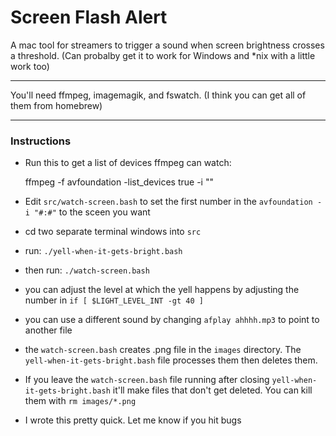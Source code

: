 # Screen Flash Alert

A mac tool for streamers to trigger
a sound when screen brightness
crosses a threshold. (Can probalby
get it to work for Windows and \*nix
with a little work too)

---

You'll need ffmpeg, imagemagik,
and fswatch. (I think you can get all
of them from homebrew)

---

### Instructions

- Run this to get a list of devices ffmpeg
  can watch:

  ffmpeg -f avfoundation -list_devices true -i ""

- Edit `src/watch-screen.bash` to set the first
  number in the `avfoundation -i "#:#"` to the
  sceen you want

- cd two separate terminal windows into `src`

- run: `./yell-when-it-gets-bright.bash`

- then run: `./watch-screen.bash`

- you can adjust the level at which the yell
  happens by adjusting the number in
  `if [ $LIGHT_LEVEL_INT -gt 40 ]`

- you can use a different sound by changing
  `afplay ahhhh.mp3` to point to another file

- the `watch-screen.bash` creates .png file in the
  `images` directory. The `yell-when-it-gets-bright.bash`
  file processes them then deletes them.

- If you leave the `watch-screen.bash` file running
  after closing `yell-when-it-gets-bright.bash`
  it'll make files that don't get deleted. You can
  kill them with `rm images/*.png`

- I wrote this pretty quick. Let me know if you
  hit bugs
